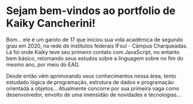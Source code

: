 # Sejam bem-vindos ao portfolio de Kaiky Cancherini!

Bom... ele é um garoto de 17 que iniciou sua vida acadêmica de segundo grau em 2020, na rede de institutos federais IFsul - Câmpus Charqueadas.
Lá foi onde Kaiky teve seu primeiro contato com JavaScript, no entanto bem básico, retomando seus estudos sobre a linguagem sobre no fim do mesmo ano, por meio do EAD.

Desde então vêm aprimorando seus conhecimentos nessa área, tento estudado lógica de programação, estrutura de dados e programação orientada a objetos... Atualmente concorre
por sua primeira vaga como desenvolvedor, envolto de uma imensidão de novidades e técnologias...
